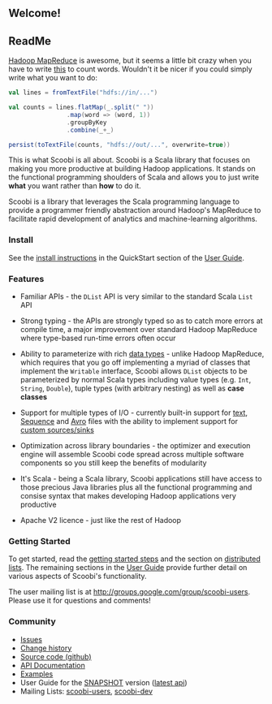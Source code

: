 
## Welcome!
## ReadMe

[Hadoop MapReduce](http://hadoop.apache.org/) is awesome, but it seems a little bit crazy when you have to write [this](http://wiki.apache.org/hadoop/WordCount) to count words. Wouldn't it be nicer if you could simply write what you want to do:

```scala
val lines = fromTextFile("hdfs://in/...")

val counts = lines.flatMap(_.split(" "))
                .map(word => (word, 1))
                .groupByKey
                .combine(_+_)

persist(toTextFile(counts, "hdfs://out/...", overwrite=true))
```

This is what Scoobi is all about. Scoobi is a Scala library that focuses on making you more productive at building Hadoop applications. It stands on the functional programming shoulders of Scala and allows you to just write **what** you want rather than **how** to do it.

Scoobi is a library that leverages the Scala programming language to provide a programmer friendly abstraction around Hadoop's MapReduce to facilitate rapid development of analytics and machine-learning algorithms.

### Install

See the [install instructions](http://nicta.github.com/scoobi/guide/Quick%20Start.html#Installing+Scoobi) in the QuickStart section of the [User Guide](http://nicta.github.com/scoobi/guide/User%20Guide.html).

### Features

 * Familiar APIs - the `DList` API is very similar to the standard Scala `List` API

 * Strong typing - the APIs are strongly typed so as to catch more errors at compile time, a
 major improvement over standard Hadoop MapReduce where type-based run-time errors often occur

 * Ability to parameterize with rich [data types](http://nicta.github.com/scoobi/guide/Data%20Types.html) - unlike Hadoop MapReduce, which requires that you go off implementing a myriad of classes that implement the `Writable` interface, Scoobi allows `DList` objects to be parameterized by normal Scala types including value types (e.g. `Int`, `String`, `Double`), tuple types (with arbitrary nesting) as well as **case classes**

 * Support for multiple types of I/O - currently built-in support for [text](http://nicta.github.com/scoobi/guide/Input%20and%20Output.html#Text+files), [Sequence](http://nicta.github.com/scoobi/guide/Input%20and%20Output.html#Sequence+files) and [Avro](http://nicta.github.com/scoobi/guide/Input%20and%20Output.html#Avro+files) files with the ability to implement support for [custom sources/sinks](http://nicta.github.com/scoobi/guide/Input%20and%20Output.html#Custom+sources+and+sinks)

 * Optimization across library boundaries - the optimizer and execution engine will assemble Scoobi code spread across multiple software components so you still keep the benefits of modularity

 * It's Scala - being a Scala library, Scoobi applications still have access to those precious Java libraries plus all the functional programming and consise syntax that makes developing Hadoop applications very productive

 * Apache V2 licence - just like the rest of Hadoop

### Getting Started

To get started, read the [getting started steps](http://nicta.github.com/scoobi/guide/Quick%20Start.html) and the section on [distributed lists](http://nicta.github.com/scoobi/guide/Distributed%20Lists.html). The remaining sections in the [User Guide](http://nicta.github.com/scoobi/guide/User%20Guide.html) provide further detail on various aspects of Scoobi's functionality.

The user mailing list is at <http://groups.google.com/group/scoobi-users>. Please use it for questions and comments!

### Community

 * [Issues](https://github.com/NICTA/scoobi/issues)
 * [Change history](http://notes.implicit.ly/tagged/scoobi)
 * [Source code (github)](https://github.com/NICTA/scoobi)
 * [API Documentation](http://nicta.github.com/scoobi/api/master/index.html)
 * [Examples](https://github.com/NICTA/scoobi/tree/master/examples)
 * User Guide for the [SNAPSHOT](http://nicta.github.com/scoobi/guide-SNAPSHOT/guide/User%20Guide.html) version ([latest api](http://nicta.github.com/scoobi/api/master/index.html))
 * Mailing Lists: [scoobi-users](http://groups.google.com/group/scoobi-users), [scoobi-dev](http://groups.google.com/group/scoobi-dev)
  
